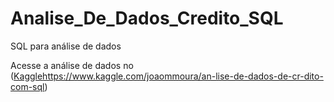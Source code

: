 # Analise_De_Dados_Credito_SQL
SQL para análise de dados

Acesse a análise de dados no ([Kaggle](https://www.kaggle.com/joaommoura/an-lise-de-dados-de-cr-dito-com-sql)https://www.kaggle.com/joaommoura/an-lise-de-dados-de-cr-dito-com-sql)
